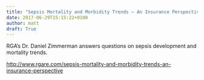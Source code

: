 ```yaml
---
title: "Sepsis Mortality and Morbidity Trends – An Insurance Perspective"
date: 2017-06-29T15:15:22+0100
author: matt
draft: True
---
```

RGA’s Dr. Daniel Zimmerman answers questions on sepsis development and mortality trends.

[ http://www.rgare.com/sepsis-mortality-and-morbidity-trends-an-insurance-perspective ]( http://www.rgare.com/knowledge-center/media/articles/sepsis-mortality-and-morbidity-trends-an-insurance-perspective )
